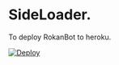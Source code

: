 # SideLoader.

To deploy RokanBot to heroku.

[![Deploy](https://www.herokucdn.com/deploy/button.svg)](https://dashboard.heroku.com/new?template=https://github.com/thewhiteharlot/SideLoad)
